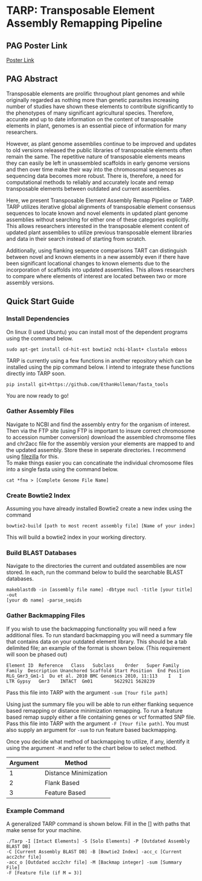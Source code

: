 # TARP: Transposable Element Assembly Remapping Pipeline

## PAG Poster Link
[Poster Link](https://drive.google.com/open?id=1H8wGdqWAdffG0Yw6Ii8iBKpZ3ta6S2VX)

## PAG Abstract

Transposable elements are prolific throughout plant genomes and while originally regarded as nothing more than genetic parasites increasing number of studies have shown these elements to contribute significantly to the phenotypes of many significant agricultural species. Therefore, accurate and up to date information on the content of transposable elements in plant, genomes is an essential piece of information for many researchers.  


However, as plant genome assemblies continue to be improved and updates to old versions released the public libraries of transposable elements often remain the same. The repetitive nature of transposable elements means they can easily be left in unassembled scaffolds in early genome versions and then over time make their way into the chromosomal sequences as sequencing data becomes more robust. There is, therefore, a need for computational methods to reliably and accurately locate and remap transposable elements between outdated and current assemblies.  


Here, we present Transposable Element Assembly Remap Pipeline or TARP. TARP utilizes iterative global alignments of transposable element consensus sequences to locate known and novel elements in updated plant genome assemblies without searching for either one of these categories explicitly. This allows researchers interested in the transposable element content of updated plant assemblies to utilize previous transposable element libraries and data in their search instead of starting from scratch.


Additionally, using flanking sequence comparisons TART can distinguish between novel and known elements in a new assembly even if there have been significant locational changes to known elements due to the incorporation of scaffolds into updated assemblies. This allows researchers to compare where elements of interest are located between two or more assembly versions.

## Quick Start Guide

### Install Dependencies

On linux (I used Ubuntu) you can install most of the dependent programs
using the command below.
```
sudo apt-get install cd-hit-est bowtie2 ncbi-blast+ clustalo emboss
```
TARP is currently using a few functions in another repository which can
be installed using the pip command below. I intend to integrate these functions
directly into TARP soon.

```
pip install git+https://github.com/EthanHolleman/fasta_tools
```
You are now ready to go!

### Gather Assembly Files
Navigate to NCBI and find the assembly entry for the organism of interest. Then
via the FTP site (using FTP is important to insure correct chromosome to accession
number conversion) download the assembled chromsome files and chr2acc file for
the assembly version your elements are mapped to and the updated assembly. Store
these in seperate directories. I recommend using [filezilla](https://filezilla-project.org/) for this.  
To make things easier you can concatinate the individual chromosome files into
a single fasta using the command below.
```
cat *fna > [Complete Genome File Name]
```

### Create Bowtie2 Index
Assuming you have already installed Bowtie2 create a new index using the command
```
bowtie2-build [path to most recent assembly file] [Name of your index]
```
This will build a bowtie2 index in your working directory.

### Build BLAST Databases
Navigate to the directories the current and outdated assemblies are now stored.
In each, run the command below to build the searchable BLAST databases.
```
makeblastdb -in [assembly file name] -dbtype nucl -title [your title] -out
[your db name] -parse_seqids
```

### Gather Backmapping Files
If you wish to use the backmapping functionality you will need a few additional
files. To run standard backmapping you will need a summary file that contains
data on your outdated element library. This should be a tab delimited file; an
example of the format is shown below.
(This requirement will soon be phased out)
```
Element ID	Reference	Class	Subclass	Order	Super Family	Family	Description	Unanchored Scaffold	Start Position	End Position
RLG_Gmr3_Gm1-1	Du et al. 2010 BMC Genomics 2010, 11:113	I	I	LTR	Gypsy	Gmr3	INTACT	Gm01		5622921	5628239
```
Pass this file into TARP with the argument
`-sum [Your file path]`  

Using just the summary file you will be able to run either flanking sequence
based remapping or distance minimization remapping. To run a feature based remap
supply either a file containing genes or vcf formatted SNP file.
Pass this file into TARP with the argument `-F [Your file path]`.
You must also supply an argument for `-sum` to run feature based backmapping.  

Once you decide what method of backmapping to utilize, if any, identify it using
the argument `-M` and refer to the chart below to select method.

| Argument | Method                |
|-----------|-----------------------|
| 1         | Distance Minimization |
| 2         | Flank Based           |
| 3         | Feature Based         |

### Example Command

A generalized TARP command is shown below. Fill in the [] with paths that make
sense for your machine.
```
./Tarp -I [Intact Elements] -S [Solo Elements] -P [Outdated Assembly BLAST DB]
-C [Current Assembly BLAST DB] -B [Bowtie2 Index] -acc_c [Current acc2chr file]
-acc_o [Outdated acc2chr file] -M [Backmap integer] -sum [Summary File]
-F [Feature file (if M = 3)]
```
